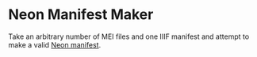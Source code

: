 # Neon Manifest Maker

Take an arbitrary number of MEI files and one IIIF manifest and
attempt to make a valid [Neon manifest](https://github.com/DDMAL/Neon/wiki/Neon-Manifest).
